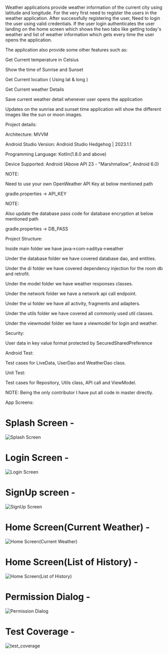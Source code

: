 Weather applications provide weather information of the current city using latitude and longitude. For the very first need to register the users in the weather application. After successfully registering the user, Need to login the user using valid credentials. If the user login authenticates the user landing on the home screen which shows the two tabs like getting today's weather and list of weather information which gets every time the user opens the application.

The application also provide some other features such as:

Get Current temperature in Celsius

Show the time of Sunrise and Sunset

Get Current location ( Using lat & long )

Get Current weather Details

Save current weather detail whenever user opens the application

Updates on the sunrise and sunset time application will show the different images like the sun or moon images.

Project details:

Architecture: MVVM

Android Studio Version: Android Studio Hedgehog | 2023.1.1

Programming Language: Kotlin(1.8.0 and above)

Device Supported: Android (Above API 23 - "Marshmallow", Android 6.0)

NOTE:

Need to use your own OpenWeather API Key at below mentioned path

gradle.properties -> API_KEY

NOTE:

Also update the database pass code for database encryption at below mentioned path

gradle.properties -> DB_PASS

Project Structure:

Inside main folder we have java->com->aditya->weather

Under the database folder we have covered database dao, and entities.

Under the di folder we have covered dependency injection for the room db and retrofit.

Under the model folder we have weather responses classes.

Under the network folder we have a network api call endpoint.

Under the ui folder we have all activity, fragments and adapters.

Under the utils folder we have covered all commonly used util classes.

Under the viewmodel folder we have a viewmodel for login and weather.

Security:

User data in key value format protected by SecuredSharedPreference

Android Test:

Test cases for LiveData, UserDao and WeatherDao class.

Unit Test:

Test cases for Repository, Utils class, API call and ViewModel.

NOTE: Being the only contributor I have put all code in master directly.

App Screens:

# Splash Screen -

![Splash Screen](https://github.com/adityaper/MyntWaetherAppAssignment/assets/131134693/6d58f463-8446-4888-be91-e6fb0f17e6d9)


# Login Screen -

![Login Screen](https://github.com/adityaper/MyntWaetherAppAssignment/assets/131134693/1c0215af-85e9-46c0-a0ec-5ffc04aa6bfe)


# SignUp screen - 

![SignUp Screen](https://github.com/adityaper/MyntWaetherAppAssignment/assets/131134693/ce16c5fa-b5c7-433b-ba0b-2fb4538fb61b)


# Home Screen(Current Weather) - 

![Home Screen(Current Weather)](https://github.com/adityaper/MyntWaetherAppAssignment/assets/131134693/d8c857a1-fad1-4d59-b9d5-6e49f2c1f1a0)


# Home Screen(List of History) - 

![Home Screen(List of History)](https://github.com/adityaper/MyntWaetherAppAssignment/assets/131134693/a9cb037d-7ee0-445f-b0a7-fe3d73bed2eb)


# Permission Dialog - 

![Permission Dialog](https://github.com/adityaper/MyntWaetherAppAssignment/assets/131134693/84ccb593-7d46-47b4-a098-c4c5501a6456)


# Test Coverage - 

![test_coverage](https://github.com/adityaper/MyntWaetherAppAssignment/assets/131134693/4c900de0-062b-436b-aaea-c4cd762cbba4)


